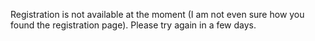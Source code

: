 Registration is not available at the moment (I am not even sure how you found the registration page). Please try again in a few days.
